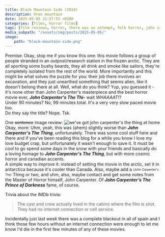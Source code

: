 ```yaml
---
title: Black Mountain Side (2014)
description: Oreo mountain
date: 2025-05-05 21:57:53 +0200
categories: [films, horror films]
tags: [film reviews, horror, there was an attempt, folk horror, john carpenter's, lowbudgetcore, middleofnowherecore, pretty metal, they don't say the title]
media_subpath: "/assets/img/posts/2025-05-05/"
image:
    path: "black-mountain-side.png"
---
```

<span class="reviewsection">Premise:</span> Okay, stop me if you know this one: this movie follows a group of people stranded in an outpost/research station in the frozen arctic. They are all sporting some bushy beards, they all drink and smoke like sailors, they're completely isolated from the rest of the world. More importantly and this might be what solves the puzzle for you: their job there involves an excavation, and they just unearthed something that seems alien, like it doesn't belong there at all. Well, what do you think? Yup, you guessed it - it's none other than John Carpenter's masterpiece and the best horror movie ever, ***John Carpenter's The Thi-*** wait *WHAAAAT*!?<br/>
<span class="reviewsection">Under 90 minutes?</span> No, 99 minutes total. It's a very very slow paced movie too.<br/>
<span class="reviewsection">Do they say the title?</span> Nope. Tsk.

<span class="reviewsection">One ~~sentence~~ image review:</span>
![we've got john carpenter's the thing at home](thethingathome.png)
<br/>
<span class="reviewsection">Okay, more:</span> Uhm, yeah, this was (ahem) slightly worse than ***John Carpenter's The Thing***, unfortunately. There was some cool stuff here and there and if you've been reading this blog for a while you know I love my love budget crap, but unfortunately it wasn't enough to save it. It must be cool to go spend some days in the snow with your friends and basically do a loving homage to ***John Carpenter's The Thing***, but with more cosmic horror and canadian accents.<br/>
<span class="reviewsection">A simple way to improve it:</span> instead of setting the movie in the arctic, set it in antarctica because it's cooler than Canada. Also, maybe add a <sub><sup>(John Carpenter's The)</sup></sub> Thing or two, and uhm, also, maybe contact and get some notes from the Master of Horror himself, John Carpenter. Of ***John Carpenter's The Prince of Darkness*** fame, of course.

<span class="reviewsection">Trivia about the IMDb trivia:</span>
> The cast and crew actually lived in the cabins where the film is shot. They had no internet connection or cell service.

Incidentally just last week there was a complete blackout in all of spain and I think those few hours without an internet connection were enough to let me know I'd die in the first few minutes of any of these movies.